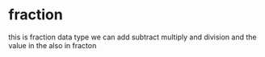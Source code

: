 # fraction
this is fraction data type we can add subtract  multiply and division 
and the value in the also in fracton
